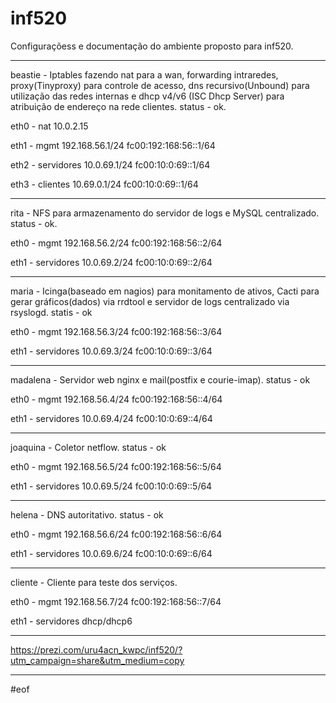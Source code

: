 # inf520

Configuraçõess e documentação do ambiente proposto para inf520.

-----------------------------------------------------------------------

beastie - Iptables fazendo nat para a wan, forwarding intraredes, proxy(Tinyproxy) para controle de acesso, dns recursivo(Unbound) para utilização das redes internas e dhcp v4/v6 (ISC Dhcp Server) para atribuição de endereço na rede clientes. 
status - ok.

eth0 - nat
10.0.2.15

eth1 - mgmt
192.168.56.1/24
fc00:192:168:56::1/64

eth2 - servidores
10.0.69.1/24
fc00:10:0:69::1/64

eth3 - clientes
10.69.0.1/24
fc00:10:0:69::1/64

-----------------------------------------------------------------------

rita - NFS para armazenamento do servidor de logs e MySQL centralizado.
status - ok.

eth0 - mgmt
192.168.56.2/24
fc00:192:168:56::2/64

eth1 - servidores
10.0.69.2/24
fc00:10:0:69::2/64

-----------------------------------------------------------------------

maria - Icinga(baseado em nagios) para monitamento de ativos, Cacti para gerar gráficos(dados) via rrdtool e servidor de logs centralizado via rsyslogd.
statis - ok

eth0 - mgmt
192.168.56.3/24
fc00:192:168:56::3/64

eth1 - servidores
10.0.69.3/24
fc00:10:0:69::3/64

-----------------------------------------------------------------------

madalena - Servidor web nginx e mail(postfix e courie-imap).
status - ok

eth0 - mgmt
192.168.56.4/24
fc00:192:168:56::4/64

eth1 - servidores
10.0.69.4/24
fc00:10:0:69::4/64

-----------------------------------------------------------------------

joaquina - Coletor netflow.
status - ok

eth0 - mgmt
192.168.56.5/24
fc00:192:168:56::5/64

eth1 - servidores
10.0.69.5/24
fc00:10:0:69::5/64

-----------------------------------------------------------------------

helena - DNS autoritativo.
status - ok

eth0 - mgmt
192.168.56.6/24
fc00:192:168:56::6/64

eth1 - servidores
10.0.69.6/24
fc00:10:0:69::6/64

-----------------------------------------------------------------------

cliente - Cliente para teste dos serviços.

eth0 - mgmt
192.168.56.7/24
fc00:192:168:56::7/64

eth1 - servidores
dhcp/dhcp6

-----------------------------------------------------------------------

https://prezi.com/uru4acn_kwpc/inf520/?utm_campaign=share&utm_medium=copy

-----------------------------------------------------------------------

#eof
